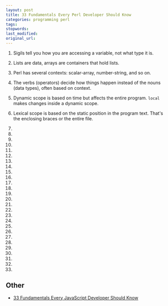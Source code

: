 ```yaml
---
layout: post
title: 33 Fundamentals Every Perl Developer Should Know
categories: programming perl
tags:
stopwords:
last_modified:
original_url:
---
```



1. Sigils tell you how you are accessing a variable, not what type it is.

2. Lists are data, arrays are containers that hold lists.

3. Perl has several contexts: scalar-array, number-string, and so on.

4. The verbs (operators) decide how things happen instead of the nouns (data types), often based on context.

5. Dynamic scope is based on time but affects the entire program. `local` makes changes inside a dynamic scope.

6. Lexical scope is based on the static position in the program text. That's the enclosing braces or the entire file.

7.

8.

9.

10.

11.

12.

13.

14.

15.

16.

17.

18.

19.

20.

21.

22.

23.

24.

25.

26.

27.

28.

29.

30.

31.

32.

33.




## Other

* [33 Fundamentals Every JavaScript Developer Should Know](https://medium.com/@stephenthecurt/33-fundamentals-every-javascript-developer-should-know-13dd720a90d1)
